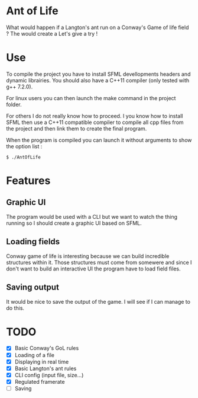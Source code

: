 # Ant of Life

What would happen if a Langton's ant run on a Conway's Game of life field ? The would create a
Let's give a try !

# Use

To compile the project you have to install SFML devellopments headers and dynamic librairies. You should also have a C++11 compiler (only tested with g++ 7.2.0).

For linux users you can then launch the make command in the project folder.

For others I do not really know how to proceed. I you know how to install SFML then use a C++11 compatible compiler to compile all cpp files from the project and then link them to create the final program.

When the program is compiled you can launch it without arguments to show the option list :
```
$ ./AntOfLife
```

# Features

## Graphic UI

The program would be used with a CLI but we want to watch the thing running so I should create a graphic UI based on SFML.

## Loading fields

Conway game of life is interesting because we can build incredible structures within it. Those structures must come from somewere and since I don't want to build an interactive UI the program have to load field files.

## Saving output

It would be nice to save the output of the game. I will see if I can manage to do this.

# TODO

- [x] Basic Conway's GoL rules
- [x] Loading of a file
- [x] Displaying in real time
- [x] Basic Langton's ant rules
- [x] CLI config (input file, size...)
- [x] Regulated framerate
- [ ] Saving
